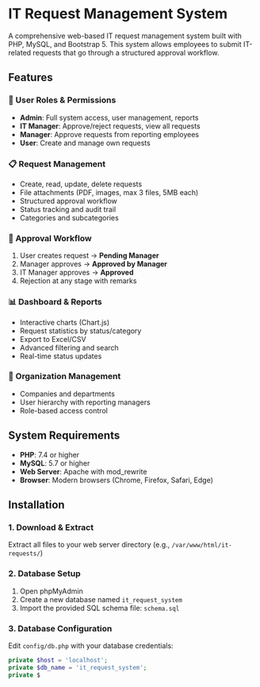 # IT Request Management System

A comprehensive web-based IT request management system built with PHP, MySQL, and Bootstrap 5. This system allows employees to submit IT-related requests that go through a structured approval workflow.

## Features

### 🔐 User Roles & Permissions
- **Admin**: Full system access, user management, reports
- **IT Manager**: Approve/reject requests, view all requests
- **Manager**: Approve requests from reporting employees
- **User**: Create and manage own requests

### 📋 Request Management
- Create, read, update, delete requests
- File attachments (PDF, images, max 3 files, 5MB each)
- Structured approval workflow
- Status tracking and audit trail
- Categories and subcategories

### 🔄 Approval Workflow
1. User creates request → **Pending Manager**
2. Manager approves → **Approved by Manager**
3. IT Manager approves → **Approved**
4. Rejection at any stage with remarks

### 📊 Dashboard & Reports
- Interactive charts (Chart.js)
- Request statistics by status/category
- Export to Excel/CSV
- Advanced filtering and search
- Real-time status updates

### 🏢 Organization Management
- Companies and departments
- User hierarchy with reporting managers
- Role-based access control

## System Requirements

- **PHP**: 7.4 or higher
- **MySQL**: 5.7 or higher
- **Web Server**: Apache with mod_rewrite
- **Browser**: Modern browsers (Chrome, Firefox, Safari, Edge)

## Installation

### 1. Download & Extract
Extract all files to your web server directory (e.g., `/var/www/html/it-requests/`)

### 2. Database Setup
1. Open phpMyAdmin
2. Create a new database named `it_request_system`
3. Import the provided SQL schema file: `schema.sql`

### 3. Database Configuration
Edit `config/db.php` with your database credentials:

```php
private $host = 'localhost';
private $db_name = 'it_request_system';
private $